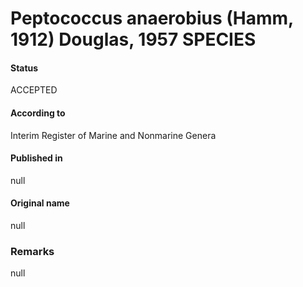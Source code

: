 Peptococcus anaerobius (Hamm, 1912) Douglas, 1957 SPECIES
=======

#### Status
ACCEPTED

#### According to
Interim Register of Marine and Nonmarine Genera

#### Published in
null

#### Original name
null

### Remarks
null